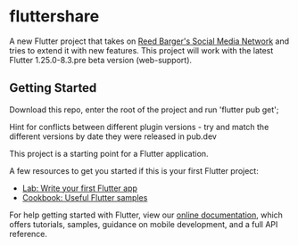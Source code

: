 # fluttershare

A new Flutter project that takes on [Reed Barger's Social Media Network](https://github.com/reedbarger/fluttershare) and tries to extend it with new features. This project will work with the latest Flutter 1.25.0-8.3.pre beta version (web-support).

## Getting Started

Download this repo, enter the root of the project and run 'flutter pub get'; 

Hint for conflicts between different plugin versions - try and match the different versions by date they were released in pub.dev

This project is a starting point for a Flutter application.

A few resources to get you started if this is your first Flutter project:

- [Lab: Write your first Flutter app](https://flutter.dev/docs/get-started/codelab)
- [Cookbook: Useful Flutter samples](https://flutter.dev/docs/cookbook)

For help getting started with Flutter, view our
[online documentation](https://flutter.dev/docs), which offers tutorials,
samples, guidance on mobile development, and a full API reference.
